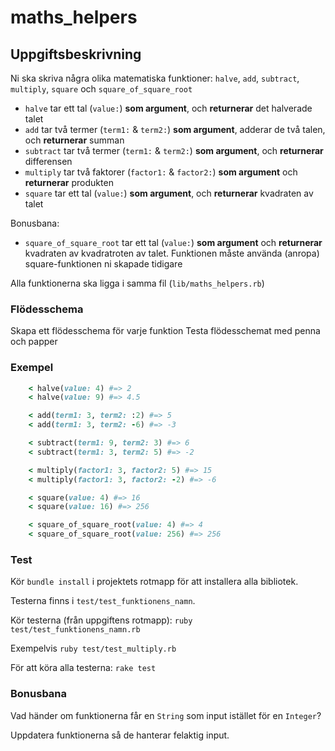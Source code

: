 # maths_helpers
## Uppgiftsbeskrivning ##

Ni ska skriva några olika matematiska funktioner: `halve`, `add`, `subtract`, `multiply`, `square` och `square_of_square_root`

* `halve` tar ett tal (`value:`) **som argument**, och **returnerar** det halverade talet
* `add` tar två termer (`term1:` & `term2:`)  **som argument**, adderar de två talen, och **returnerar** summan
* `subtract` tar två termer (`term1:` & `term2:`) **som argument**, och **returnerar** differensen
* `multiply` tar två faktorer (`factor1:` & `factor2:`) **som argument** och **returnerar** produkten
* `square` tar ett tal (`value:`) **som argument**, och **returnerar** kvadraten av talet

Bonusbana:

* `square_of_square_root` tar ett tal (`value:`) **som argument** och **returnerar** kvadraten av kvadratroten av talet. Funktionen måste använda (anropa) square-funktionen ni skapade tidigare





Alla funktionerna ska ligga i samma fil (`lib/maths_helpers.rb`)

### Flödesschema ###

Skapa ett flödesschema för varje funktion
Testa flödesschemat med penna och papper

### Exempel ###
```ruby
	< halve(value: 4) #=> 2
	< halve(value: 9) #=> 4.5

	< add(term1: 3, term2: :2) #=> 5
	< add(term1: 3, term2: -6) #=> -3

	< subtract(term1: 9, term2: 3) #=> 6
	< subtract(term1: 3, term2: 5) #=> -2

	< multiply(factor1: 3, factor2: 5) #=> 15
	< multiply(factor1: 3, factor2: -2) #=> -6

	< square(value: 4) #=> 16
	< square(value: 16) #=> 256

	< square_of_square_root(value: 4) #=> 4
	< square_of_square_root(value: 256) #=> 256
```

### Test ###

Kör `bundle install` i projektets rotmapp för att installera alla bibliotek.

Testerna finns i `test/test_funktionens_namn`.

Kör testerna (från uppgiftens rotmapp): `ruby test/test_funktionens_namn.rb` 

Exempelvis `ruby test/test_multiply.rb`

För att köra alla testerna: `rake test`

### Bonusbana ###

Vad händer om funktionerna får en `String` som input istället för en `Integer`?

Uppdatera funktionerna så de hanterar felaktig input. 
